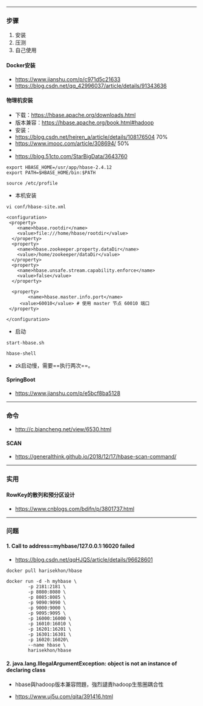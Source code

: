 
---
### 步骤
1. 安装
2. 压测
3. 自己使用


#### Docker安装
* https://www.jianshu.com/p/c971d5c21633
* https://blog.csdn.net/qq_42996037/article/details/91343636

#### 物理机安装

* 下载：https://hbase.apache.org/downloads.html
* 版本兼容：https://hbase.apache.org/book.html#hadoop
* 安装：
* https://blog.csdn.net/heiren_a/article/details/108176504 70%
* https://www.imooc.com/article/308694/ 50%
* 
* https://blog.51cto.com/StarBigData/3643760 



```shell
export HBASE_HOME=/usr/app/hbase-2.4.12
export PATH=$HBASE_HOME/bin:$PATH

source /etc/profile

```

* 本机安装

```
vi conf/hbase-site.xml

<configuration>
 <property>
    <name>hbase.rootdir</name>
    <value>file:///home/hbase/rootdir</value>
  </property>
  <property>
    <name>hbase.zookeeper.property.dataDir</name>
    <value>/home/zookeeper/dataDir</value>
  </property>
  <property>
    <name>hbase.unsafe.stream.capability.enforce</name>
    <value>false</value>
  </property>
  
  <property>
 		<name>hbase.master.info.port</name>
	 <value>60010</value> # 使用 master 节点 60010 端口
 </property>

</configuration>

```

* 启动

```
start-hbase.sh

hbase-shell

```

* zk启动慢，需要==执行两次==。




#### SpringBoot
* https://www.jianshu.com/p/e5bcf8ba5128

---
### 命令

* http://c.biancheng.net/view/6530.html

#### SCAN
* https://generalthink.github.io/2018/12/17/hbase-scan-command/


---
### 实用
#### RowKey的散列和预分区设计
* https://www.cnblogs.com/bdifn/p/3801737.html 

---
### 问题
#### 1. Call to address=myhbase/127.0.0.1:16020 failed
* https://blog.csdn.net/qqHJQS/article/details/96628601
```
docker pull harisekhon/hbase

docker run -d -h myhbase \
        -p 2181:2181 \
        -p 8080:8080 \
        -p 8085:8085 \
        -p 9090:9090 \
        -p 9000:9000 \
        -p 9095:9095 \
        -p 16000:16000 \
        -p 16010:16010 \
        -p 16201:16201 \
        -p 16301:16301 \
        -p 16020:16020\
        --name hbase \
        harisekhon/hbase
```



#### 2. java.lang.IllegalArgumentException: object is not an instance of declaring class

* hbase與hadoop版本兼容問題，強烈譴責hadoop生態圈耦合性

* https://www.uj5u.com/qita/391416.html





